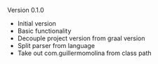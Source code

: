 Version 0.1.0

- Initial version
- Basic functionality
- Decouple project version from graal version
- Split parser from language
- Take out com.guillermomolina from class path